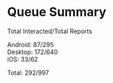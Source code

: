 # Queue Summary

Total Interacted/Total Reports

Android: 87/295  
Desktop: 172/640  
iOS: 33/62

Total: 292/997
